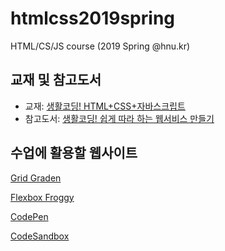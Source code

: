 # htmlcss2019spring
HTML/CS/JS course (2019 Spring @hnu.kr)



## 교재 및 참고도서
 * 교재: [생활코딩! HTML+CSS+자바스크립트](http://wikibook.co.kr/html-css-js/)
 * 참고도서: [생활코딩! 쉽게 따라 하는 웹서비스 만들기](http://wikibook.co.kr/coding-everybody/)

## 수업에 활용할 웹사이트

[Grid Graden](https://cssgridgarden.com/)

[Flexbox Froggy](https://flexboxfroggy.com/)

[CodePen](https://codepen.io/)

[CodeSandbox](https://codesandbox.io/)

